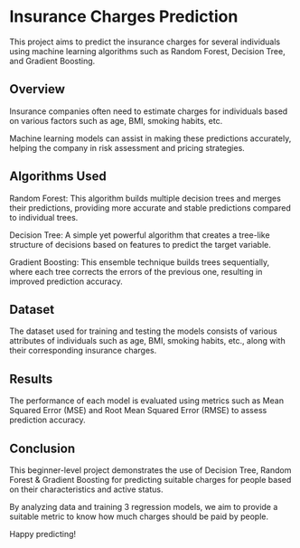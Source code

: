 # Insurance Charges Prediction

This project aims to predict the insurance charges for several individuals using machine learning algorithms such as Random Forest, Decision Tree, and Gradient Boosting.

## Overview

Insurance companies often need to estimate charges for individuals based on various factors such as age, BMI, smoking habits, etc. 

Machine learning models can assist in making these predictions accurately, helping the company in risk assessment and pricing strategies.

## Algorithms Used

Random Forest: This algorithm builds multiple decision trees and merges their predictions, providing more accurate and stable predictions compared to individual trees.
  
Decision Tree: A simple yet powerful algorithm that creates a tree-like structure of decisions based on features to predict the target variable.
  
Gradient Boosting: This ensemble technique builds trees sequentially, where each tree corrects the errors of the previous one, resulting in improved prediction accuracy.

## Dataset

The dataset used for training and testing the models consists of various attributes of individuals such as age, BMI, smoking habits, etc., along with their corresponding insurance charges.

## Results

The performance of each model is evaluated using metrics such as Mean Squared Error (MSE) and Root Mean Squared Error (RMSE) to assess prediction accuracy.

## Conclusion

This beginner-level project demonstrates the use of Decision Tree, Random Forest & Gradient Boosting for predicting suitable charges for people based on their characteristics and active status. 

By analyzing data and training 3 regression models, we aim to provide a suitable metric to know how much charges should be paid by people.

Happy predicting!
